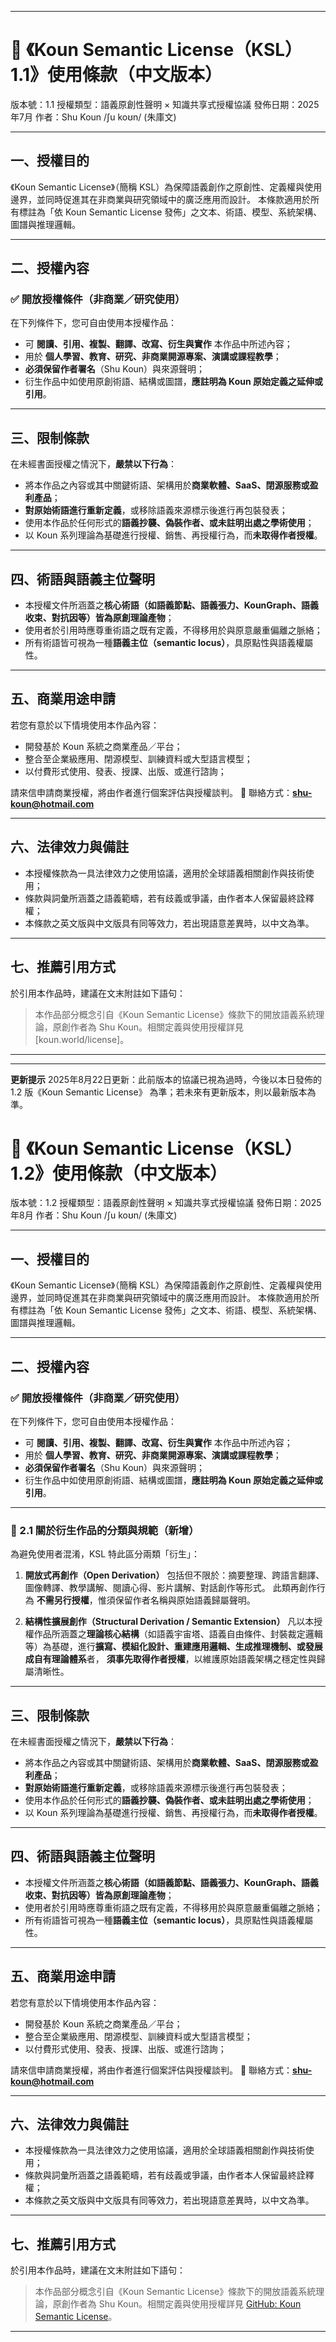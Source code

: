 
---

# 📄 《Koun Semantic License（KSL）1.1》使用條款（中文版本）

版本號：1.1
授權類型：語義原創性聲明 × 知識共享式授權協議
發佈日期：2025年7月
作者：Shu Koun /ʃu koʊn/ (朱庫文)

---

## 一、授權目的

《Koun Semantic License》（簡稱 KSL）為保障語義創作之原創性、定義權與使用邊界，並同時促進其在非商業與研究領域中的廣泛應用而設計。
本條款適用於所有標註為「依 Koun Semantic License 發佈」之文本、術語、模型、系統架構、圖譜與推理邏輯。

---

## 二、授權內容

### ✅ 開放授權條件（非商業／研究使用）

在下列條件下，您可自由使用本授權作品：

* 可 **閱讀、引用、複製、翻譯、改寫、衍生與實作** 本作品中所述內容；
* 用於 **個人學習、教育、研究、非商業開源專案、演講或課程教學**；
* **必須保留作者署名**（Shu Koun）與來源聲明；
* 衍生作品中如使用原創術語、結構或圖譜，**應註明為 Koun 原始定義之延伸或引用**。

---

## 三、限制條款

在未經書面授權之情況下，**嚴禁以下行為**：

* 將本作品之內容或其中關鍵術語、架構用於**商業軟體、SaaS、閉源服務或盈利產品**；
* **對原始術語進行重新定義**，或移除語義來源標示後進行再包裝發表；
* 使用本作品於任何形式的**語義抄襲、偽裝作者、或未註明出處之學術使用**；
* 以 Koun 系列理論為基礎進行授權、銷售、再授權行為，而**未取得作者授權**。

---

## 四、術語與語義主位聲明

* 本授權文件所涵蓋之**核心術語（如語義節點、語義張力、KounGraph、語義收束、對抗因等）皆為原創理論產物**；
* 使用者於引用時應尊重術語之既有定義，不得移用於與原意嚴重偏離之脈絡；
* 所有術語皆可視為一種**語義主位（semantic locus）**，具原點性與語義權屬性。

---

## 五、商業用途申請

若您有意於以下情境使用本作品內容：

* 開發基於 Koun 系統之商業產品／平台；
* 整合至企業級應用、閉源模型、訓練資料或大型語言模型；
* 以付費形式使用、發表、授課、出版、或進行諮詢；

請來信申請商業授權，將由作者進行個案評估與授權談判。
📩 聯絡方式：**[shu-koun@hotmail.com](mailto:shu-koun@hotmail.com)**

---

## 六、法律效力與備註

* 本授權條款為一具法律效力之使用協議，適用於全球語義相關創作與技術使用；
* 條款與詞彙所涵蓋之語義範疇，若有歧義或爭議，由作者本人保留最終詮釋權；
* 本條款之英文版與中文版具有同等效力，若出現語意差異時，以中文為準。

---

## 七、推薦引用方式

於引用本作品時，建議在文末附註如下語句：

> 本作品部分概念引自《Koun Semantic License》條款下的開放語義系統理論，原創作者為 Shu Koun。相關定義與使用授權詳見 \[koun.world/license]。

---

---

**更新提示**
2025年8月22日更新：此前版本的協議已視為過時，今後以本日發佈的 1.2 版《Koun Semantic License》 為準；若未來有更新版本，則以最新版本為準。

# 📄 《Koun Semantic License（KSL）1.2》使用條款（中文版本）

版本號：1.2
授權類型：語義原創性聲明 × 知識共享式授權協議
發佈日期：2025年8月
作者：Shu Koun /ʃu koʊn/ (朱庫文)

---

## 一、授權目的

《Koun Semantic License》（簡稱 KSL）為保障語義創作之原創性、定義權與使用邊界，並同時促進其在非商業與研究領域中的廣泛應用而設計。
本條款適用於所有標註為「依 Koun Semantic License 發佈」之文本、術語、模型、系統架構、圖譜與推理邏輯。

---

## 二、授權內容

### ✅ 開放授權條件（非商業／研究使用）

在下列條件下，您可自由使用本授權作品：

* 可 **閱讀、引用、複製、翻譯、改寫、衍生與實作** 本作品中所述內容；
* 用於 **個人學習、教育、研究、非商業開源專案、演講或課程教學**；
* **必須保留作者署名**（Shu Koun）與來源聲明；
* 衍生作品中如使用原創術語、結構或圖譜，**應註明為 Koun 原始定義之延伸或引用**。

---

### 🧩 2.1 關於衍生作品的分類與規範（新增）

為避免使用者混淆，KSL 特此區分兩類「衍生」：

1. **開放式再創作（Open Derivation）**
   包括但不限於：摘要整理、跨語言翻譯、圖像轉譯、教學講解、閱讀心得、影片講解、對話創作等形式。
   此類再創作行為 **不需另行授權**，惟須保留作者名稱與原始語義歸屬聲明。

2. **結構性擴展創作（Structural Derivation / Semantic Extension）**
   凡以本授權作品所涵蓋之**理論核心結構**（如語義宇宙塔、語義自由條件、封裝裁定邏輯等）為基礎，進行**擴寫、模組化設計、重建應用邏輯、生成推理機制、或發展成自有理論體系**者，
   **須事先取得作者授權**，以維護原始語義架構之穩定性與歸屬清晰性。

---

## 三、限制條款

在未經書面授權之情況下，**嚴禁以下行為**：

* 將本作品之內容或其中關鍵術語、架構用於**商業軟體、SaaS、閉源服務或盈利產品**；
* **對原始術語進行重新定義**，或移除語義來源標示後進行再包裝發表；
* 使用本作品於任何形式的**語義抄襲、偽裝作者、或未註明出處之學術使用**；
* 以 Koun 系列理論為基礎進行授權、銷售、再授權行為，而**未取得作者授權**。

---

## 四、術語與語義主位聲明

* 本授權文件所涵蓋之**核心術語（如語義節點、語義張力、KounGraph、語義收束、對抗因等）皆為原創理論產物**；
* 使用者於引用時應尊重術語之既有定義，不得移用於與原意嚴重偏離之脈絡；
* 所有術語皆可視為一種**語義主位（semantic locus）**，具原點性與語義權屬性。

---

## 五、商業用途申請

若您有意於以下情境使用本作品內容：

* 開發基於 Koun 系統之商業產品／平台；
* 整合至企業級應用、閉源模型、訓練資料或大型語言模型；
* 以付費形式使用、發表、授課、出版、或進行諮詢；

請來信申請商業授權，將由作者進行個案評估與授權談判。
📩 聯絡方式：**[shu-koun@hotmail.com](mailto:shu-koun@hotmail.com)**

---

## 六、法律效力與備註

* 本授權條款為一具法律效力之使用協議，適用於全球語義相關創作與技術使用；
* 條款與詞彙所涵蓋之語義範疇，若有歧義或爭議，由作者本人保留最終詮釋權；
* 本條款之英文版與中文版具有同等效力，若出現語意差異時，以中文為準。

---

## 七、推薦引用方式

於引用本作品時，建議在文末附註如下語句：

> 本作品部分概念引自《Koun Semantic License》條款下的開放語義系統理論，原創作者為 Shu Koun。相關定義與使用授權詳見 [GitHub: Koun Semantic License](https://github.com/ShuKoun/koun-semantic-license)。

---

